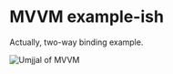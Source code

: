 # MVVM example-ish

Actually, two-way binding example.

![Umjjal of MVVM](http://i.giphy.com/3o7btWFYxtLeKWsWBy.gif)

